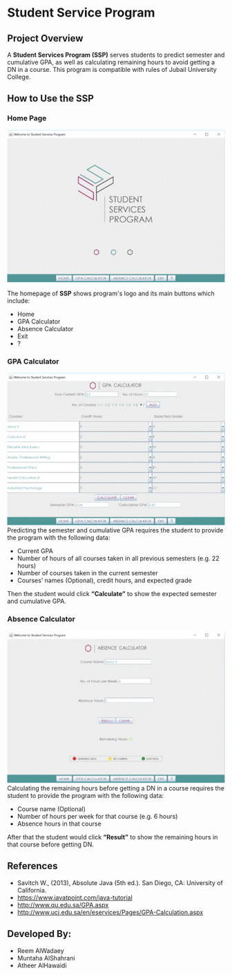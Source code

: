 # Student Service Program

## Project Overview

A **Student Services Program (SSP)** serves students to predict semester and cumulative GPA,
as well as calculating remaining hours to avoid getting a DN in a course. 
This program is compatible with rules of Jubail University College.

## How to Use the SSP
 
 
 
 
### Home Page
![](./screenshots/HomePage.png)

The homepage of **SSP** shows program's logo and its main buttons which include:
- Home
- GPA Calculator
- Absence Calculator
- Exit
- ?





### GPA Calculator
![](./screenshots/GPACalculator.png)
Predicting the semester and cumulative GPA requires the student to provide the program with the following data:

- Current GPA
- Number of hours of all courses taken in all previous semesters (e.g. 22 hours)
- Number of courses taken in the current semester
- Courses’ names (Optional), credit hours, and expected grade

Then the student would click **“Calculate”** to show the expected semester and cumulative GPA.




### Absence Calculator
![](./screenshots/AbsenceCalculator.png)
Calculating the remaining hours before getting a DN in a course requires the student to provide the program with the following data:

- Course name (Optional)
- Number of hours per week for that course (e.g. 6 hours)
- Absence hours in that course

After that the student would click **“Result”** to show the remaining hours in that course before getting DN.


## References
- Savitch W., (2013), Absolute Java (5th ed.). San Diego, CA: University of California.
- https://www.javatpoint.com/java-tutorial
- http://www.qu.edu.sa/GPA.aspx
- http://www.ucj.edu.sa/en/eservices/Pages/GPA-Calculation.aspx

## Developed By:
- Reem AlWadaey
- Muntaha AlShahrani
- Atheer AlHawaidi


